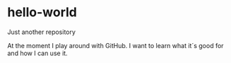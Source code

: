# hello-world
Just another repository

At the moment I play around with GitHub. I want to learn what it´s good for and how I can use it. 
